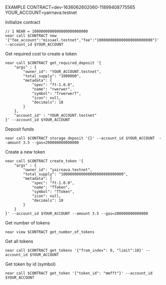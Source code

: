 EXAMPLE
CONTRACT=dev-1636062602060-11899408775565
YOUR_ACCOUNT=yairnava.testnet

Initialize contract

    // 1 NEAR = 1000000000000000000000000
    near call $CONTRACT new '{"fee_account":"missael.testnet","fee":"1000000000000000000000000"}' --account_id $YOUR_ACCOUNT 

Get required cost to create a token

    near call $CONTRACT get_required_deposit '{                    
        "args" : {
            "owner_id": "YOUR_ACCOUNT.testnet",
            "total_supply": "1000000",
            "metadata": {
                "spec": "ft-1.0.0",
                "name": "rwerwer",
                "symbol": "TrwerwerT",
                "icon": null,
                "decimals": 18
            }
        },
        "account_id" : "YOUR_ACCOUNT.testnet"
    }' --account_id $YOUR_ACCOUNT

Deposit funds

    near call $CONTRACT storage_deposit '{}' --account_id $YOUR_ACCOUNT  --amount 3.5 --gas=200000000000000  

Create a new token

    near call $CONTRACT create_token '{                    
        "args" : {
            "owner_id": "yairnava.testnet",
            "total_supply": "1000000000000000000000000000",
            "metadata": {
                "spec": "ft-1.0.0",
                "name": "TToken",
                "symbol": "TToken",
                "icon": null,
                "decimals": 18
            }
        }
    }' --account_id $YOUR_ACCOUNT --amount 3.5 --gas=200000000000000

Get number of tokens

    near view $CONTRACT get_number_of_tokens

Get all tokens

    near call $CONTRACT get_tokens '{"from_index": 0, "limit":10}' --account_id $YOUR_ACCOUNT

Get token by id (symbol)

    near call $CONTRACT get_token '{"token_id": "mmfft"}' --account_id $YOUR_ACCOUNT